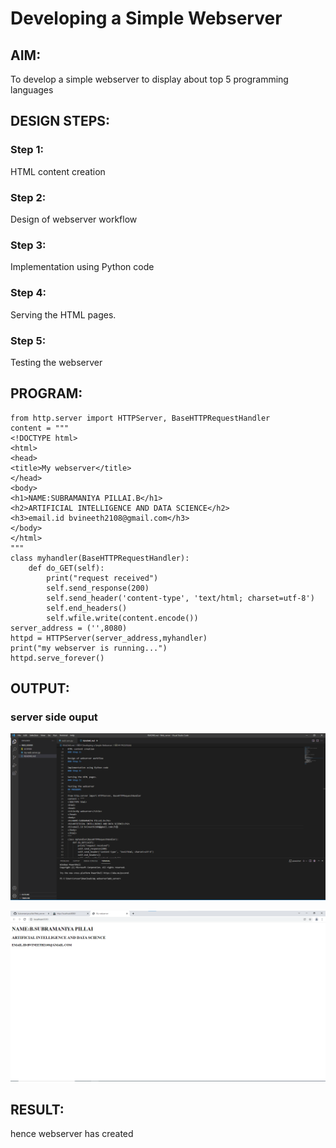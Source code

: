 # Developing a Simple Webserver
## AIM:

To develop a simple webserver to display about top 5 programming languages

## DESIGN STEPS:
### Step 1:

HTML content creation
### Step 2:

Design of webserver workflow
### Step 3:

Implementation using Python code
### Step 4:

Serving the HTML pages.
### Step 5:

Testing the webserver
## PROGRAM:
```
from http.server import HTTPServer, BaseHTTPRequestHandler
content = """
<!DOCTYPE html>
<html>
<head>
<title>My webserver</title>
</head>
<body>
<h1>NAME:SUBRAMANIYA PILLAI.B</h1>
<h2>ARTIFICIAL INTELLIGENCE AND DATA SCIENCE</h2>
<h3>email.id bvineeth2108@gmail.com</h3>
</body>
</html>
"""
class myhandler(BaseHTTPRequestHandler):
    def do_GET(self):
        print("request received")
        self.send_response(200)
        self.send_header('content-type', 'text/html; charset=utf-8')
        self.end_headers()
        self.wfile.write(content.encode())
server_address = ('',8080)
httpd = HTTPServer(server_address,myhandler)
print("my webserver is running...")
httpd.serve_forever()
```

## OUTPUT:
### server side ouput 
![githublogo](./serverside.png)

![githublogo](./clientside.png)

## RESULT: 
hence webserver has created

